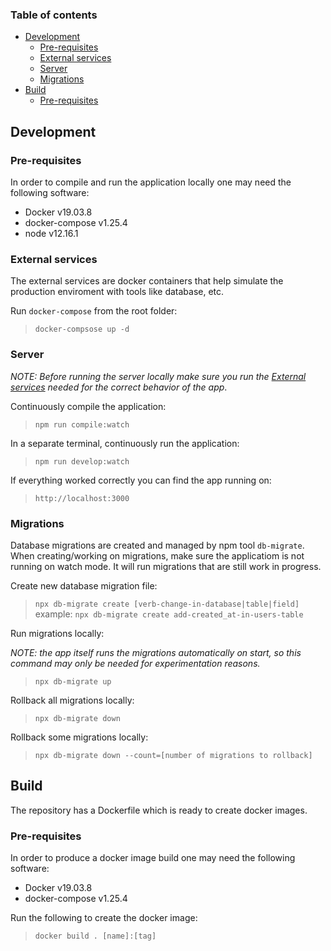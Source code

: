 ### Table of contents
- [Development](##development)
  - [Pre-requisites](###pre-requisites)
  - [External services](###external-services)
  - [Server](###server)
  - [Migrations](###migrations)
- [Build](##build)
  - [Pre-requisites](###pre-requisites)

## Development

### Pre-requisites
In order to compile and run the application locally one may need the following software:

- Docker v19.03.8
- docker-compose v1.25.4
- node v12.16.1

### External services
The external services are docker containers that help simulate the production enviroment with tools like database, etc.

Run `docker-compose` from the root folder:
> `docker-compsose up -d`

### Server
_NOTE: Before running the server locally make sure you run the [External services](###external-services) needed for the correct behavior of the app_.

Continuously compile the application:
> `npm run compile:watch`

In a separate terminal, continuously run the application:
> `npm run develop:watch`

If everything worked correctly you can find the app running on:
> `http://localhost:3000`

### Migrations
Database migrations are created and managed by npm tool `db-migrate`. When creating/working on migrations, make sure the applicatiom is not running on watch mode. It will run migrations that are still work in progress.

Create new database migration file:
> `npx db-migrate create [verb-change-in-database|table|field]` \
example: `npx db-migrate create add-created_at-in-users-table`

Run migrations locally:

_NOTE: the app itself runs the migrations automatically on start, so this command may only be needed for experimentation reasons._
> `npx db-migrate up`

Rollback all migrations locally:
> `npx db-migrate down`

Rollback some migrations locally:
> `npx db-migrate down --count=[number of migrations to rollback]`

## Build
The repository has a Dockerfile which is ready to create docker images.

### Pre-requisites
In order to produce a docker image build one may need the following software:

- Docker v19.03.8
- docker-compose v1.25.4

Run the following to create the docker image:
> `docker build . [name]:[tag]`

